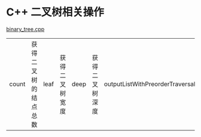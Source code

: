 # C++ 二叉树相关操作
<a href="https://github.com/linconz/study_cpp/blob/master/binary_tree/binary_tree.cpp">binary_tree.cpp</a>
<table>
    <tbody>
        <tr>
            <td>count</td>
            <td>获得二叉树的结点总数</td>
            <td>leaf</td>
            <td>获得二叉树宽度</td>
            <td>deep</td>
            <td>获得二叉树深度</td>
            <td>outputListWithPreorderTraversal</td>
            <td>先序遍历</td>
            <td>outputListWithInorderTraversal</td>
            <td>中序遍历</td>
            <td>outputListWithPostorderTraversal</td>
            <td>后序遍历</td>
        </tr>
    </tbody>
</table>
